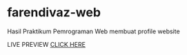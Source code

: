 # farendivaz-web

Hasil Praktikum Pemrograman Web membuat profile website

LIVE PREVIEW
<a href="https://farendivazz.netlify.app/" target="_blank">CLICK HERE</a>

